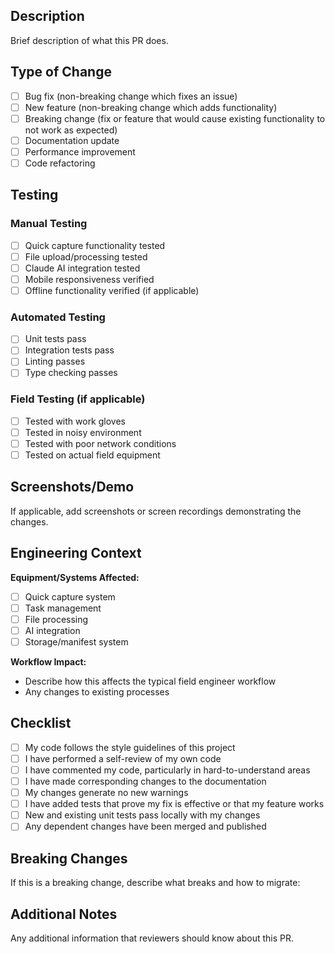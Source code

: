 ## Description

Brief description of what this PR does.

## Type of Change

- [ ] Bug fix (non-breaking change which fixes an issue)
- [ ] New feature (non-breaking change which adds functionality)
- [ ] Breaking change (fix or feature that would cause existing functionality to not work as expected)
- [ ] Documentation update
- [ ] Performance improvement
- [ ] Code refactoring

## Testing

### Manual Testing
- [ ] Quick capture functionality tested
- [ ] File upload/processing tested
- [ ] Claude AI integration tested
- [ ] Mobile responsiveness verified
- [ ] Offline functionality verified (if applicable)

### Automated Testing
- [ ] Unit tests pass
- [ ] Integration tests pass
- [ ] Linting passes
- [ ] Type checking passes

### Field Testing (if applicable)
- [ ] Tested with work gloves
- [ ] Tested in noisy environment
- [ ] Tested with poor network conditions
- [ ] Tested on actual field equipment

## Screenshots/Demo

If applicable, add screenshots or screen recordings demonstrating the changes.

## Engineering Context

**Equipment/Systems Affected:**
- [ ] Quick capture system
- [ ] Task management
- [ ] File processing
- [ ] AI integration
- [ ] Storage/manifest system

**Workflow Impact:**
- Describe how this affects the typical field engineer workflow
- Any changes to existing processes

## Checklist

- [ ] My code follows the style guidelines of this project
- [ ] I have performed a self-review of my own code
- [ ] I have commented my code, particularly in hard-to-understand areas
- [ ] I have made corresponding changes to the documentation
- [ ] My changes generate no new warnings
- [ ] I have added tests that prove my fix is effective or that my feature works
- [ ] New and existing unit tests pass locally with my changes
- [ ] Any dependent changes have been merged and published

## Breaking Changes

If this is a breaking change, describe what breaks and how to migrate:

## Additional Notes

Any additional information that reviewers should know about this PR.